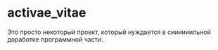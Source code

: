 # activae_vitae
Это просто некоторый проект, который нуждается в сиииииильной доработке программной части.

